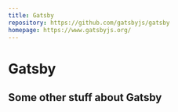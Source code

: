 ```yaml
---
title: Gatsby
repository: https://github.com/gatsbyjs/gatsby
homepage: https://www.gatsbyjs.org/
---
```


# Gatsby
## Some other stuff about Gatsby